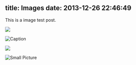title: Images
date: 2013-12-26 22:46:49
---

This is a image test post.

![](/gallery-post/wallpaper-2572384.jpg)

![Caption](/gallery-post/wallpaper-2311325.jpg)

![](/gallery-post/wallpaper-878514.jpg)

![Small Picture](http://placehold.it/350x150.jpg)